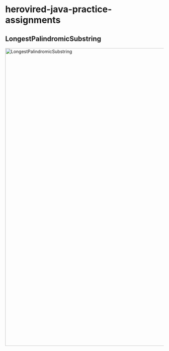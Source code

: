 # herovired-java-practice-assignments
## LongestPalindromicSubstring
<img width="942" alt="LongestPalindromicSubstring" src="https://github.com/SivaPullaiah/herovired-java-practice-assignments/assets/93705673/aadabb59-2b21-4b25-9d83-515546ffe8c5">
